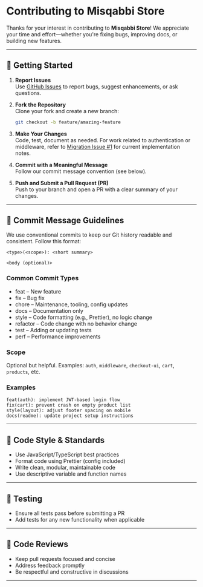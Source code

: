 # Contributing to Misqabbi Store

Thanks for your interest in contributing to **Misqabbi Store**! We appreciate your time and effort—whether you're fixing bugs, improving docs, or building new features.

---

## 🚀 Getting Started

1. **Report Issues**  
   Use [GitHub Issues](https://github.com/anorme/misqabbi-backend/issues) to report bugs, suggest enhancements, or ask questions.

2. **Fork the Repository**  
   Clone your fork and create a new branch:

   ```bash
   git checkout -b feature/amazing-feature
   ```

3. **Make Your Changes**  
   Code, test, document as needed. For work related to authentication or middleware, refer to [Migration Issue #1](https://github.com/anorme/misqabbi-store/issues/1) for current implementation notes.

4. **Commit with a Meaningful Message**  
   Follow our commit message convention (see below).

5. **Push and Submit a Pull Request (PR)**  
   Push to your branch and open a PR with a clear summary of your changes.

---

## 🧠 Commit Message Guidelines

We use conventional commits to keep our Git history readable and consistent. Follow this format:

```
<type>(<scope>): <short summary>

<body (optional)>
```

### Common Commit Types

- feat – New feature
- fix – Bug fix
- chore – Maintenance, tooling, config updates
- docs – Documentation only
- style – Code formatting (e.g., Prettier), no logic change
- refactor – Code change with no behavior change
- test – Adding or updating tests
- perf – Performance improvements

### Scope

Optional but helpful. Examples: `auth`, `middleware`, `checkout-ui`, `cart`, `products`, etc.

### Examples

```
feat(auth): implement JWT-based login flow
fix(cart): prevent crash on empty product list
style(layout): adjust footer spacing on mobile
docs(readme): update project setup instructions
```

---

## 📏 Code Style & Standards

- Use JavaScript/TypeScript best practices
- Format code using Prettier (config included)
- Write clean, modular, maintainable code
- Use descriptive variable and function names

---

## 🧪 Testing

- Ensure all tests pass before submitting a PR
- Add tests for any new functionality when applicable

---

## 🤝 Code Reviews

- Keep pull requests focused and concise
- Address feedback promptly
- Be respectful and constructive in discussions

---
